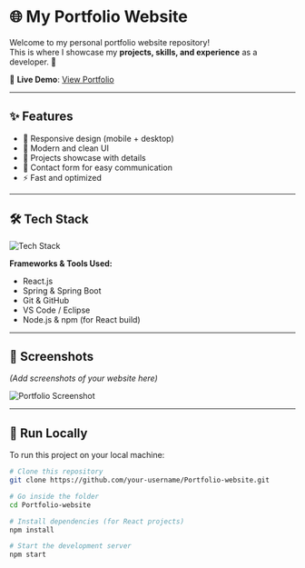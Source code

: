 # 🌐 My Portfolio Website

Welcome to my personal portfolio website repository!  
This is where I showcase my **projects, skills, and experience** as a developer. 🚀  

🔗 **Live Demo**: [View Portfolio](https://rahulchoudhary2002.github.io/Portfolio-Website/)  

---

## ✨ Features

- 📱 Responsive design (mobile + desktop)  
- 🎨 Modern and clean UI  
- 💼 Projects showcase with details  
- 📧 Contact form for easy communication  
- ⚡ Fast and optimized  

---

## 🛠️ Tech Stack

![Tech Stack](https://skillicons.dev/icons?i=html,css,js,react,cpp,c,java,spring,git)

**Frameworks & Tools Used:**  
- React.js  
- Spring & Spring Boot  
- Git & GitHub  
- VS Code / Eclipse  
- Node.js & npm (for React build)  

---

## 📸 Screenshots

*(Add screenshots of your website here)*  

![Portfolio Screenshot](./images/screenshot.png)  

---

## 🚀 Run Locally

To run this project on your local machine:

```bash
# Clone this repository
git clone https://github.com/your-username/Portfolio-website.git

# Go inside the folder
cd Portfolio-website

# Install dependencies (for React projects)
npm install

# Start the development server
npm start
